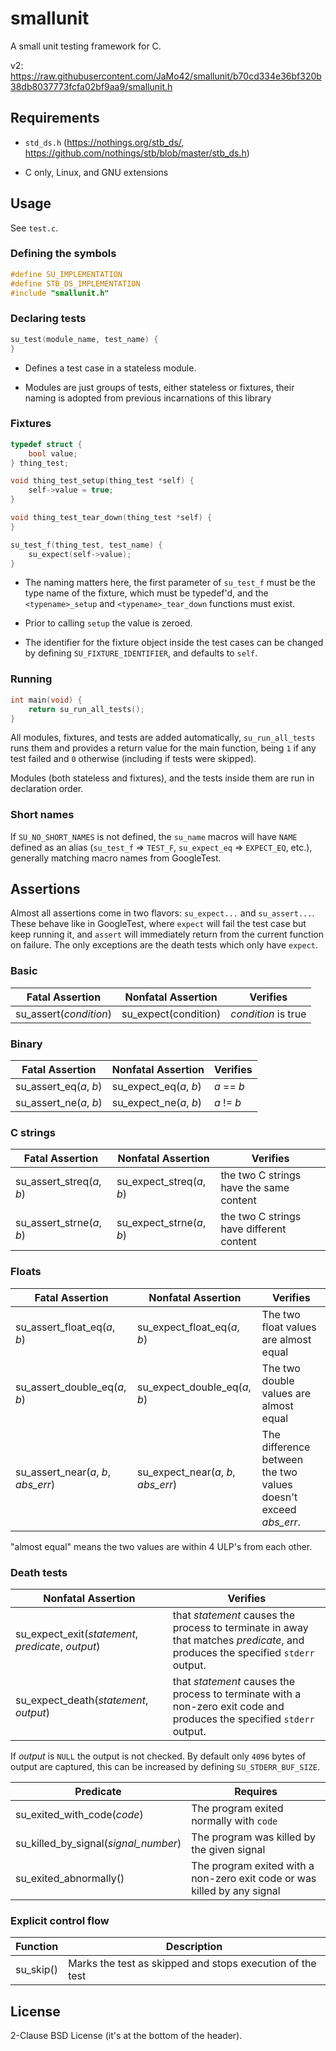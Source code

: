 # smallunit

A small unit testing framework for C.

v2: https://raw.githubusercontent.com/JaMo42/smallunit/b70cd334e36bf320b38db8037773fcfa02bf9aa9/smallunit.h

## Requirements

- `std_ds.h` (https://nothings.org/stb_ds/, https://github.com/nothings/stb/blob/master/stb_ds.h)

- C only, Linux, and GNU extensions

## Usage

See `test.c`.

### Defining the symbols

```c
#define SU_IMPLEMENTATION
#define STB_DS_IMPLEMENTATION
#include "smallunit.h"
```

### Declaring tests

```c
su_test(module_name, test_name) {
}
```

- Defines a test case in a stateless module.

- Modules are just groups of tests, either stateless or fixtures, their naming is adopted from previous incarnations of this library

### Fixtures

```c
typedef struct {
    bool value;
} thing_test;

void thing_test_setup(thing_test *self) {
    self->value = true;
}

void thing_test_tear_down(thing_test *self) {
}

su_test_f(thing_test, test_name) {
    su_expect(self->value);
}
```

- The naming matters here, the first parameter of `su_test_f` must be the type name of the fixture, which must be typedef'd, and the `<typename>_setup` and `<typename>_tear_down` functions must exist.

- Prior to calling `setup` the value is zeroed.

- The identifier for the fixture object inside the test cases can be changed by defining `SU_FIXTURE_IDENTIFIER`, and defaults to `self`.

### Running

```c
int main(void) {
    return su_run_all_tests();
}
```

All modules, fixtures, and tests are added automatically, `su_run_all_tests` runs them and provides a return value for the main function, being `1` if any test failed and `0` otherwise (including if tests were skipped).

Modules (both stateless and fixtures), and the tests inside them are run in declaration order.

### Short names

If `SU_NO_SHORT_NAMES` is not defined, the `su_name` macros will have `NAME` defined as an alias (`su_test_f` => `TEST_F`, `su_expect_eq` => `EXPECT_EQ`, etc.), generally matching macro names from GoogleTest.

## Assertions

Almost all assertions come in two flavors: `su_expect...` and `su_assert...`.
These behave like in GoogleTest, where `expect` will fail the test case but keep running it, and `assert` will immediately return from the current function on failure.
The only exceptions are the death tests which only have `expect`.

### Basic

Fatal Assertion | Nonfatal Assertion | Verifies
---|---|---
su_assert(*condition*) | su_expect(condition) | *condition* is true

### Binary

Fatal Assertion | Nonfatal Assertion | Verifies
---|---|---
su_assert_eq(*a*, *b*) | su_expect_eq(*a*, *b*) | *a* == *b*
su_assert_ne(*a*, *b*) | su_expect_ne(*a*, *b*) | *a* != *b*

### C strings

Fatal Assertion | Nonfatal Assertion | Verifies
---|---|---
su_assert_streq(*a*, *b*) | su_expect_streq(*a*, *b*) | the two C strings have the same content
su_assert_strne(*a*, *b*) | su_expect_strne(*a*, *b*) | the two C strings have different content

### Floats

Fatal Assertion | Nonfatal Assertion | Verifies
---|---|---
su_assert_float_eq(*a*, *b*) | su_expect_float_eq(*a*, *b*) | The two float values are almost equal
su_assert_double_eq(*a*, *b*) | su_expect_double_eq(*a*, *b*) | The two double values are almost equal
su_assert_near(*a*, *b*, *abs_err*) | su_expect_near(*a*, *b*, *abs_err*) | The difference between the two values doesn't exceed *abs_err*.

"almost equal" means the two values are within 4 ULP's from each other.

### Death tests

Nonfatal Assertion | Verifies
---|---
su_expect_exit(*statement*, *predicate*, *output*) | that *statement* causes the process to terminate in away that matches *predicate*, and produces the specified `stderr` output.
su_expect_death(*statement*, *output*) | that *statement* causes the process to terminate with a non-zero exit code and produces the specified `stderr` output.

If *output* is `NULL` the output is not checked.
By default only `4096` bytes of output are captured, this can be increased by defining `SU_STDERR_BUF_SIZE`.

Predicate | Requires
---|---
su_exited_with_code(*code*) | The program exited normally with `code`
su_killed_by_signal(*signal_number*) | The program was killed by the given signal
su_exited_abnormally() | The program exited with a non-zero exit code or was killed by any signal

### Explicit control flow

Function | Description
---|---
su_skip() | Marks the test as skipped and stops execution of the test

## License

2-Clause BSD License (it's at the bottom of the header).
